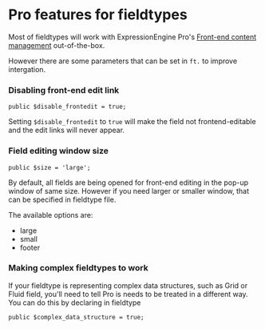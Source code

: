 <!--
    This source file is part of the open source project
    ExpressionEngine User Guide (https://github.com/ExpressionEngine/ExpressionEngine-User-Guide)

    @link      https://expressionengine.com/
    @copyright Copyright (c) 2003-2021, Packet Tide, LLC (https://packettide.com)
    @license   https://expressionengine.com/license Licensed under Apache License, Version 2.0
-->

# Pro features for fieldtypes

Most of fieldtypes will work with ExpressionEngine Pro's [Front-end content management](pro/frontend.md) out-of-the-box.

However there are some parameters that can be set in `ft.` to improve intergation.

### Disabling front-end edit link 

    public $disable_frontedit = true;

Setting `$disable_frontedit` to `true` will make the field not frontend-editable and the edit links will never appear.

### Field editing window size

    public $size = 'large';

By default, all fields are being opened for front-end editing in the pop-up window of same size. However if you need larger or smaller window, that can be specified in fieldtype file.

The available options are:
 - large
 - small
 - footer

### Making complex fieldtypes to work

If your fieldtype is representing complex data structures, such as Grid or Fluid field, you'll need to tell Pro is needs to be treated in a different way. You can do this by declaring in fieldtype

    public $complex_data_structure = true;
